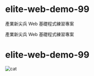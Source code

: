 # elite-web-demo-99

產業新尖兵 Web 基礎程式練習專案

產業新尖兵 Web 基礎程式練習專案

# elite-web-demo-99

![cat](https://i.imgur.com/MSslHtf.gif)